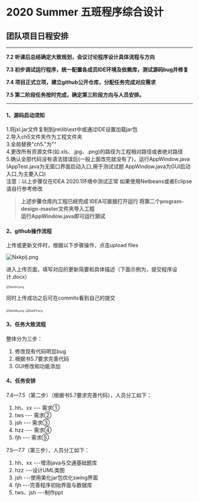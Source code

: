 # 2020 Summer 五班程序综合设计
## 团队项目日程安排
------
**7.2     听课后总结确定大致规划，会议讨论程序设计具体流程与方向**  

**7.3     初步调试运行程序，统一配置各成员IDE环境及依赖库，测试源码bug并修复**  

**7.4	 项目正式立项，建立github公开仓库，分配任务完成对应需求**  

**7.5     第二阶段任务按时完成，确定第三阶段方向与人员安排。**

------

#### 1、源码启动须知   
1.将jxl.jar文件复制到jre\lib\ext中或通过IDE设置加载jar包  
2.导入ch5文件夹作为工程文件夹  
3.全局替换"ch5."为""  
4.更改所有资源文件(如.xls、.jpg、.png)的路径为工程相对路径或者绝对路径  
5.确认全部代码没有语法错误后(一般上面改完就没有了)，运行AppWindow.java  
   (AppTest.java为无窗口界面启动入口,用于测试试题 AppWindow.java为GUI启动入口,为主要入口)  
注意：以上步骤仅在IDEA 2020.1环境中测试正常 如果使用Netbeans或者Eclipse 请自行参考修改  

>**上述步骤仓库内工程已经完成 IDEA可直接打开运行   将第二个program-design-master文件夹导入工程    
>运行AppWindow.java即可运行测试**

#### 2、github操作流程  

上传或更新文件时，根据以下步骤操作，点击upload files

![Nxkplj.png](https://s1.ax1x.com/2020/07/04/Nxkplj.png)

进入上传页面，填写对应的更新简要和具体描述（下面示例为，提交程序设计.docx）

<img src="https://s1.ax1x.com/2020/07/04/NxkQn1.png" alt="NxkQn1.png" style="zoom:50%;" />

同时上传成功之后可在commits看到自己的提交

<img src="https://s1.ax1x.com/2020/07/04/NxkhBq.png" alt="NxkhBq.png" style="zoom:50%;" />

<img src="https://s1.ax1x.com/2020/07/04/NxkIEV.png" alt="NxkIEV.png" style="zoom:50%;" />

#### 3、任务大致流程   

整体分为三步：

1. 修改现有代码明显bug
2. 根据书5.7要求完善代码
3. GUI修改和功能添加

#### 4、任务安排  

7.4—7.5（第二步）（根据书5.7要求完善代码），人员分工如下：

1. hh、xx  --- 需求①
2. tws        --- 需求②
3. jsh         --- 需求③
4. hzz        --- 需求④
5. fjh         --- 需求⑤

7.5—7.7（第三步），人员分工如下：

1. hh、xx    ---增添java与交通基础题库
2. hzz           ---设计UML类图
3. jsh            ---使用美化jar包优化swing界面
4. fjh             ---完善程序初始界面与数据库
5. tws、jsh  ---制作ppt